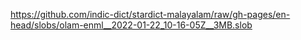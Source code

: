 https://github.com/indic-dict/stardict-malayalam/raw/gh-pages/en-head/slobs/olam-enml__2022-01-22_10-16-05Z__3MB.slob  
